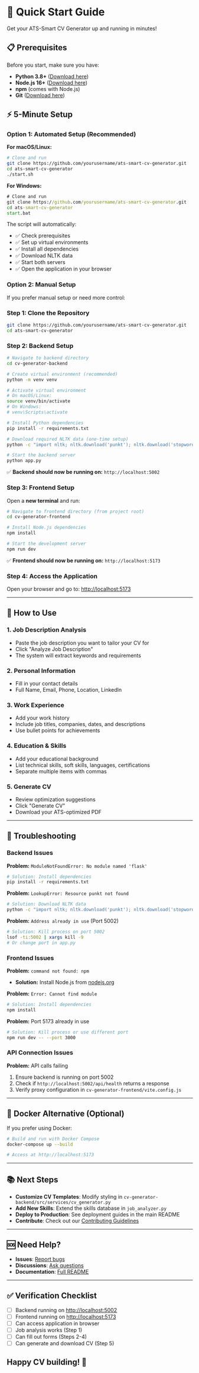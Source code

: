 # 🚀 Quick Start Guide

Get your ATS-Smart CV Generator up and running in minutes!

## 📋 Prerequisites

Before you start, make sure you have:

- **Python 3.8+** ([Download here](https://www.python.org/downloads/))
- **Node.js 16+** ([Download here](https://nodejs.org/))
- **npm** (comes with Node.js)
- **Git** ([Download here](https://git-scm.com/))

## ⚡ 5-Minute Setup

### Option 1: Automated Setup (Recommended)

**For macOS/Linux:**

```bash
# Clone and run
git clone https://github.com/yourusername/ats-smart-cv-generator.git
cd ats-smart-cv-generator
./start.sh
```

**For Windows:**

```cmd
# Clone and run
git clone https://github.com/yourusername/ats-smart-cv-generator.git
cd ats-smart-cv-generator
start.bat
```

The script will automatically:

- ✅ Check prerequisites
- ✅ Set up virtual environments
- ✅ Install all dependencies
- ✅ Download NLTK data
- ✅ Start both servers
- ✅ Open the application in your browser

### Option 2: Manual Setup

If you prefer manual setup or need more control:

### Step 1: Clone the Repository

```bash
git clone https://github.com/yourusername/ats-smart-cv-generator.git
cd ats-smart-cv-generator
```

### Step 2: Backend Setup

```bash
# Navigate to backend directory
cd cv-generator-backend

# Create virtual environment (recommended)
python -m venv venv

# Activate virtual environment
# On macOS/Linux:
source venv/bin/activate
# On Windows:
# venv\Scripts\activate

# Install Python dependencies
pip install -r requirements.txt

# Download required NLTK data (one-time setup)
python -c "import nltk; nltk.download('punkt'); nltk.download('stopwords'); nltk.download('punkt_tab'); nltk.download('averaged_perceptron_tagger')"

# Start the backend server
python app.py
```

✅ **Backend should now be running on:** `http://localhost:5002`

### Step 3: Frontend Setup

Open a **new terminal** and run:

```bash
# Navigate to frontend directory (from project root)
cd cv-generator-frontend

# Install Node.js dependencies
npm install

# Start the development server
npm run dev
```

✅ **Frontend should now be running on:** `http://localhost:5173`

### Step 4: Access the Application

Open your browser and go to: <http://localhost:5173>

---

## 🎯 How to Use

### 1. **Job Description Analysis**

- Paste the job description you want to tailor your CV for
- Click "Analyze Job Description"
- The system will extract keywords and requirements

### 2. **Personal Information**

- Fill in your contact details
- Full Name, Email, Phone, Location, LinkedIn

### 3. **Work Experience**

- Add your work history
- Include job titles, companies, dates, and descriptions
- Use bullet points for achievements

### 4. **Education & Skills**

- Add your educational background
- List technical skills, soft skills, languages, certifications
- Separate multiple items with commas

### 5. **Generate CV**

- Review optimization suggestions
- Click "Generate CV"
- Download your ATS-optimized PDF

---

## 🔧 Troubleshooting

### Backend Issues

**Problem:** `ModuleNotFoundError: No module named 'flask'`

```bash
# Solution: Install dependencies
pip install -r requirements.txt
```

**Problem:** `LookupError: Resource punkt not found`

```bash
# Solution: Download NLTK data
python -c "import nltk; nltk.download('punkt'); nltk.download('stopwords'); nltk.download('punkt_tab')"
```

**Problem:** `Address already in use` (Port 5002)

```bash
# Solution: Kill process on port 5002
lsof -ti:5002 | xargs kill -9
# Or change port in app.py
```

### Frontend Issues

**Problem:** `command not found: npm`

- **Solution:** Install Node.js from [nodejs.org](https://nodejs.org/)

**Problem:** `Error: Cannot find module`

```bash
# Solution: Install dependencies
npm install
```

**Problem:** Port 5173 already in use

```bash
# Solution: Kill process or use different port
npm run dev -- --port 3000
```

### API Connection Issues

**Problem:** API calls failing

1. Ensure backend is running on port 5002
2. Check if `http://localhost:5002/api/health` returns a response
3. Verify proxy configuration in `cv-generator-frontend/vite.config.js`

---

## 🐳 Docker Alternative (Optional)

If you prefer using Docker:

```bash
# Build and run with Docker Compose
docker-compose up --build

# Access at http://localhost:5173
```

---

## 📚 Next Steps

- **Customize CV Templates**: Modify styling in `cv-generator-backend/src/services/cv_generator.py`
- **Add New Skills**: Extend the skills database in `job_analyzer.py`
- **Deploy to Production**: See deployment guides in the main README
- **Contribute**: Check out our [Contributing Guidelines](CONTRIBUTING.md)

---

## 🆘 Need Help?

- **Issues**: [Report bugs](https://github.com/yourusername/ats-smart-cv-generator/issues)
- **Discussions**: [Ask questions](https://github.com/yourusername/ats-smart-cv-generator/discussions)
- **Documentation**: [Full README](README.md)

---

## ✅ Verification Checklist

- [ ] Backend running on <http://localhost:5002>
- [ ] Frontend running on <http://localhost:5173>
- [ ] Can access application in browser
- [ ] Job analysis works (Step 1)
- [ ] Can fill out forms (Steps 2-4)
- [ ] Can generate and download CV (Step 5)

## Happy CV building! 🎉

